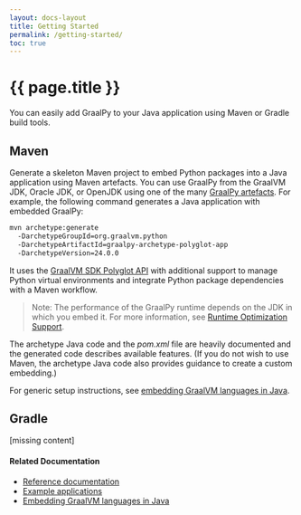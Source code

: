 ```yaml
---
layout: docs-layout
title: Getting Started
permalink: /getting-started/
toc: true
---
```


# {{ page.title }}

You can easily add GraalPy to your Java application using Maven or Gradle build tools. 

## Maven

Generate a skeleton Maven project to embed Python packages into a Java application using Maven artefacts.
You can use GraalPy from the GraalVM JDK, Oracle JDK, or OpenJDK using one of the many [GraalPy artefacts](https://mvnrepository.com/artifact/org.graalvm.python). For example, the following command generates a Java application with embedded GraalPy:

```bash
mvn archetype:generate
  -DarchetypeGroupId=org.graalvm.python
  -DarchetypeArtifactId=graalpy-archetype-polyglot-app
  -DarchetypeVersion=24.0.0
```

It uses the [GraalVM SDK Polyglot API](https://www.graalvm.org/sdk/javadoc/org/graalvm/polyglot/package-summary.html) with additional support to manage Python virtual environments and integrate Python package dependencies with a Maven workflow.

> Note: The performance of the GraalPy runtime depends on the JDK in which you embed it. For more information, see [Runtime Optimization Support](https://www.graalvm.org/latest/reference-manual/embed-languages/#runtime-optimization-support).

The archetype Java code and the _pom.xml_ file are heavily documented and the generated code describes available features. (If you do not wish to use Maven, the archetype Java code also provides guidance to create a custom embedding.)

For generic setup instructions, see [embedding GraalVM languages in Java](https://www.graalvm.org/latest/reference-manual/embed-languages/).

## Gradle

[missing content]


#### Related Documentation
- [Reference documentation](reference/Reference.md)
- [Example applications](examples/java-python-examples.md)
- [Embedding GraalVM languages in Java](https://www.graalvm.org/latest/reference-manual/embed-languages/)
